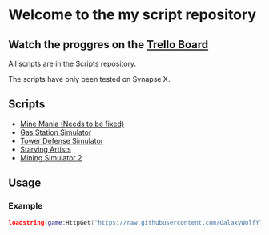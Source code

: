 # Welcome to the my script repository

## Watch the proggres on the  [Trello Board](https://trello.com/b/CnZruvZ5/galaxywolfyts-scripts)

All scripts are in the [Scripts](https://github.com/GalaxyWolfYT-Official/Roblox-Scripts/tree/main/Scripts) repository.

The scripts have only been tested on Synapse X.

## Scripts

- [Mine Mania (Needs to be fixed)](https://github.com/GalaxyWolfYT-Official/Roblox-Scripts/blob/main/Scripts/Mine%20Mania.lua)
- [Gas Station Simulator](https://github.com/GalaxyWolfYT-Official/Roblox-Scripts/blob/main/Scripts/Gas%20Station%20Sim.lua)
- [Tower Defense Simulator](https://github.com/GalaxyWolfYT-Official/Roblox-Scripts/blob/main/Scripts/Tower%20Defense%20Sim.lua)
- [Starving Artists](https://github.com/GalaxyWolfYT-Official/Roblox-Scripts/blob/main/Scripts/Starving%20Artists/Starving_Artists.lua)
- [Mining Simulator 2](https://github.com/GalaxyWolfYT-Official/Roblox-Scripts/blob/main/Scripts/Mining%20Sim%202.lua)

## Usage

### Example

```lua
loadstring(game:HttpGet("https://raw.githubusercontent.com/GalaxyWolfYT-Official/Roblox-Scripts/main/Scripts/Mine%20Mania.lua"))()
```
